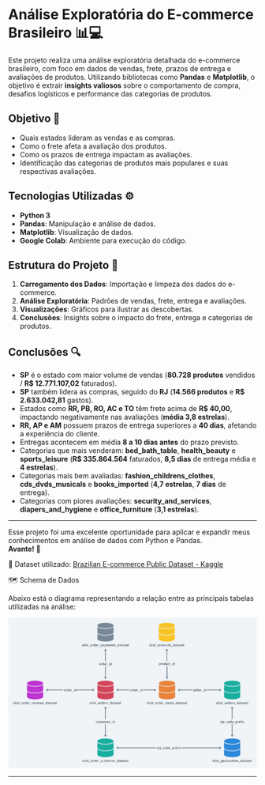 # Análise Exploratória do E-commerce Brasileiro 📊💻

Este projeto realiza uma análise exploratória detalhada do e-commerce brasileiro, com foco em dados de vendas, frete, prazos de entrega e avaliações de produtos. Utilizando bibliotecas como **Pandas** e **Matplotlib**, o objetivo é extrair **insights valiosos** sobre o comportamento de compra, desafios logísticos e performance das categorias de produtos.

## Objetivo 🎯
- Quais estados lideram as vendas e as compras.
- Como o frete afeta a avaliação dos produtos.
- Como os prazos de entrega impactam as avaliações.
- Identificação das categorias de produtos mais populares e suas respectivas avaliações.

## Tecnologias Utilizadas ⚙️
- **Python 3**
- **Pandas**: Manipulação e análise de dados.
- **Matplotlib**: Visualização de dados.
- **Google Colab**: Ambiente para execução do código.

## Estrutura do Projeto 📂
1. **Carregamento dos Dados**: Importação e limpeza dos dados do e-commerce.
2. **Análise Exploratória**: Padrões de vendas, frete, entrega e avaliações.
3. **Visualizações**: Gráficos para ilustrar as descobertas.
4. **Conclusões**: Insights sobre o impacto do frete, entrega e categorias de produtos.

## Conclusões 🔍
- **SP** é o estado com maior volume de vendas (**80.728 produtos** vendidos / **R$ 12.771.107,02** faturados).
- **SP** também lidera as compras, seguido do **RJ** (**14.566 produtos** e **R$ 2.633.042,81** gastos).
- Estados como **RR, PB, RO, AC e TO** têm frete acima de **R$ 40,00**, impactando negativamente nas avaliações (**média 3,8 estrelas**).
- **RR, AP e AM** possuem prazos de entrega superiores a **40 dias**, afetando a experiência do cliente.
- Entregas acontecem em média **8 a 10 dias antes** do prazo previsto.
- Categorias que mais venderam: **bed_bath_table**, **health_beauty** e **sports_leisure** (**R$ 335.864.564** faturados, **8,5 dias** de entrega média e **4 estrelas**).
- Categorias mais bem avaliadas: **fashion_childrens_clothes**, **cds_dvds_musicals** e **books_imported** (**4,7 estrelas**, **7 dias** de entrega).
- Categorias com piores avaliações: **security_and_services**, **diapers_and_hygiene** e **office_furniture** (**3,1 estrelas**).

---

Esse projeto foi uma excelente oportunidade para aplicar e expandir meus conhecimentos em análise de dados com Python e Pandas.  
**Avante!** 🚀

🔗 Dataset utilizado: [Brazilian E-commerce Public Dataset - Kaggle](https://www.kaggle.com/datasets/olistbr/brazilian-ecommerce)

🗺️ Schema de Dados

Abaixo está o diagrama representando a relação entre as principais tabelas utilizadas na análise:

![Schema do Projeto](./src/schema/schema.png)


---
